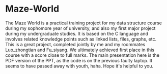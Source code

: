 # Maze-World

The Maze World is a practical training project for my data structure course during my sophomore year of university, and also my first major project during my undergraduate studies. 
It is based on the C language and involves related knowledge points such as linked lists, files, graphs, etc. This is a great project, completed jointly by me and my roommates Luo_zhongtian and Fu_siyang. 
 We ultimately achieved first place in this course with a score close to full marks. The main presentation here is the PDF version of the PPT, as the code is on the previous faulty laptop. 
 It seems to have passed away with youth, haha. Hope it's helpful to you.
